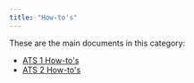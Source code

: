 ```yaml
---
title: "How-to's"
---
```


These are the main documents in this category:

* [ATS 1 How-to's](ht-version-1/ht-version-1)
* [ATS 2 How-to's](ht-version-2/ht-version-2)
